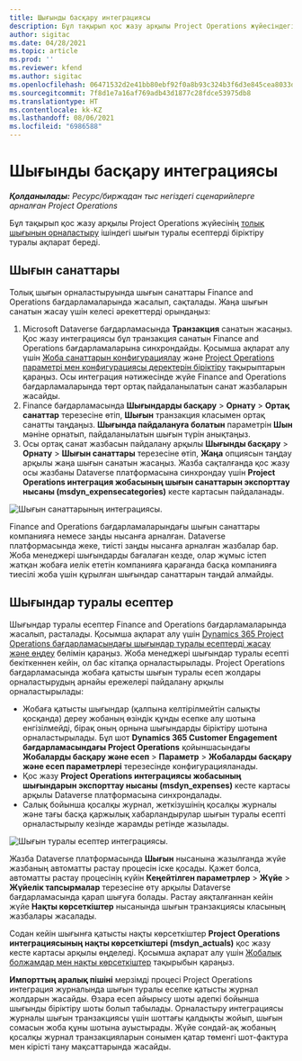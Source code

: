 ```yaml
---
title: Шығынды басқару интеграциясы
description: Бұл тақырып қос жазу арқылы Project Operations жүйесіндегі шығын есебін біріктіру туралы ақпарат береді.
author: sigitac
ms.date: 04/28/2021
ms.topic: article
ms.prod: ''
ms.reviewer: kfend
ms.author: sigitac
ms.openlocfilehash: 06471532d2e41bb80ebf92f0a8b93c324b3f6d3e845cea8033d85d291ea237eb
ms.sourcegitcommit: 7f8d1e7a16af769adb43d1877c28fdce53975db8
ms.translationtype: HT
ms.contentlocale: kk-KZ
ms.lasthandoff: 08/06/2021
ms.locfileid: "6986588"
---
```

# <a name="expense-management-integration"></a>Шығынды басқару интеграциясы

_**Қолданылады:** Ресурс/биржадан тыс негіздегі сценарийлерге арналған Project Operations_

Бұл тақырып қос жазу арқылы Project Operations жүйесінің [толық шығынын орналастыру](../expense/expense-overview.md) ішіндегі шығын туралы есептерді біріктіру туралы ақпарат береді.

## <a name="expense-categories"></a>Шығын санаттары

Толық шығын орналастыруында шығын санаттары Finance and Operations бағдарламаларында жасалып, сақталады. Жаңа шығын санатын жасау үшін келесі әрекеттерді орындаңыз:

1. Microsoft Dataverse бағдарламасында **Транзакция** санатын жасаңыз. Қос жазу интеграциясы бұл транзакция санатын Finance and Operations бағдарламаларына синхрондайды. Қосымша ақпарат алу үшін [Жоба санаттарын конфигурациялау](/dynamics365/project-operations/project-accounting/configure-project-categories) және [Project Operations параметрі мен конфигурациясы деректерін біріктіру](resource-dual-write-setup-integration.md) тақырыптарын қараңыз. Осы интеграция нәтижесінде жүйе Finance and Operations бағдарламаларында төрт ортақ пайдаланылатын санат жазбаларын жасайды.
2. Finance бағдарламасында **Шығындарды басқару** > **Орнату** > **Ортақ санаттар** терезесіне өтіп, **Шығын** транзакция класымен ортақ санатты таңдаңыз. **Шығында пайдалануға болатын** параметрін **Шын** мәніне орнатып, пайдаланылатын шығын түрін анықтаңыз.
3. Осы ортақ санат жазбасын пайдалану арқылы **Шығынды басқару** > **Орнату** > **Шығын санаттары** терезесіне өтіп, **Жаңа** опциясын таңдау арқылы жаңа шығын санатын жасаңыз. Жазба сақталғанда қос жазу осы жазбаны Dataverse платформасына синхрондау үшін **Project Operations интеграция жобасының шығын санаттарын экспорттау нысаны (msdyn\_expensecategories)** кесте картасын пайдаланады.

  ![Шығын санаттарының интеграциясы.](./media/DW6ExpenseCategories.png)

Finance and Operations бағдарламаларындағы шығын санаттары компанияға немесе заңды нысанға арналған. Dataverse платформасында жеке, тиісті заңды нысанға арналған жазбалар бар. Жоба менеджері шығындарды бағалаған кезде, олар жұмыс істеп жатқан жобаға иелік ететін компанияға қарағанда басқа компанияға тиесілі жоба үшін құрылған шығындар санаттарын таңдай алмайды. 

## <a name="expense-reports"></a>Шығындар туралы есептер

Шығындар туралы есептер Finance and Operations бағдарламаларында жасалып, расталады. Қосымша ақпарат алу үшін [Dynamics 365 Project Operations бағдарламасындағы шығындар туралы есептерді жасау және өңдеу](/learn/modules/create-process-expense-reports/) бөлімін қараңыз. Жоба менеджері шығындар туралы есепті бекіткеннен кейін, ол бас кітапқа орналастырылады. Project Operations бағдарламасында жобаға қатысты шығын туралы есеп жолдары орналастырудың арнайы ережелері пайдалану арқылы орналастырылады:

  - Жобаға қатысты шығындар (қалпына келтірілмейтін салықты қосқанда) дереу жобаның өзіндік құнды есепке алу шотына енгізілмейді, бірақ оның орнына шығындарды біріктіру шотына орналастырылады. Бұл шот **Dynamics 365 Customer Engagement бағдарламасындағы Project Operations** қойыншасындағы **Жобаларды басқару және есеп** > **Параметр** > **Жобаларды басқару және есеп параметрлері** терезесінде конфигурацияланады.
  - Қос жазу **Project Operations интеграциясы жобасының шығындарын экспорттау нысаны (msdyn\_expenses)** кесте картасы арқылы Dataverse платформасына синхрондалады.
  - Салық бойынша қосалқы журнал, жеткізушінің қосалқы журналы және тағы басқа қаржылық хабарландырулар шығын туралы есепті орналастырылу кезінде жарамды ретінде жазылады.

  ![Шығын туралы есептер интеграциясы.](./media/DW6ExpenseReports.png)

Жазба Dataverse платформасында **Шығын** нысанына жазылғанда жүйе жазбаның автоматты растау процесін іске қосады. Қажет болса, автоматты растау процесінің күйін **Кеңейтілген параметрлер** > **Жүйе** > **Жүйелік тапсырмалар** терезесіне өту арқылы Dataverse бағдарламасында қарап шығуға болады. Растау аяқталғаннан кейін жүйе **Нақты көрсеткіштер** нысанында шығын транзакциясы класының жазбалары жасалады.

Содан кейін шығынға қатысты нақты көрсеткіштер **Project Operations интеграциясының нақты көрсеткіштері (msdyn\_actuals)** қос жазу кесте картасы арқылы өңделеді. Қосымша ақпарат алу үшін [Жобалық болжамдар мен нақты көрсеткіштер](resource-dual-write-estimates-actuals.md) тақырыбын қараңыз.

**Импорттың аралық пішіні** мерзімді процесі Project Operations интеграция журналында шығын туралы есепке қатысты журнал жолдарын жасайды. Өзара есеп айырысу шоты әдепкі бойынша шығынды біріктіру шоты болып табылады. Орналастыру интеграциясы журналы шығын транзакциясы үшін шоттағы қалдықты жойып, шығын сомасын жоба құны шотына ауыстырады. Жүйе сондай-ақ жобаның қосалқы журнал транзакцияларын сонымен қатар төменгі шот-фактура мен кірісті тану мақсаттарында жасайды.

